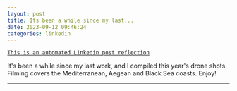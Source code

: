 ```yaml
---
layout: post
title: Its been a while since my last...
date: 2023-09-12 09:46:24
categories: linkedin
---
```


[`This is an automated Linkedin post reflection`](https://www.linkedin.com/feed/update/urn:li:activity:7107298392908660740)

It's been a while since my last work, and I compiled this year's drone shots. Filming covers the Mediterranean, Aegean and Black Sea coasts. Enjoy!

<hr>
<div class="row mt-3 d-flex justify-content-center align-items-center>


</div>
